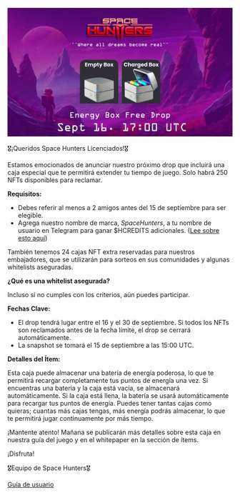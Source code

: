 ![alt text](../../../static/img/energy-drop-box.jpg)


🎖¡Queridos Space Hunters Licenciados!🎖

Estamos emocionados de anunciar nuestro próximo drop que incluirá una caja especial que te permitirá extender tu tiempo de juego. Solo habrá 250 NFTs disponibles para reclamar.

**Requisitos:**

- Debes referir al menos a 2 amigos antes del 15 de septiembre para ser elegible.
- Agrega nuestro nombre de marca, *SpaceHunters*, a tu nombre de usuario en Telegram para ganar $HCREDITS adicionales. ([Lee sobre esto aquí](https://t.me/spacehuntersnews))

También tenemos 24 cajas NFT extra reservadas para nuestros embajadores, que se utilizarán para sorteos en sus comunidades y algunas whitelists aseguradas.

**¿Qué es una whitelist asegurada?**

Incluso si no cumples con los criterios, aún puedes participar.

**Fechas Clave:**

- El drop tendrá lugar entre el 16 y el 30 de septiembre. Si todos los NFTs son reclamados antes de la fecha límite, el drop se cerrará automáticamente.
- La snapshot se tomará el 15 de septiembre a las 15:00 UTC.

**Detalles del Ítem:**

Esta caja puede almacenar una batería de energía poderosa, lo que te permitirá recargar completamente tus puntos de energía una vez. Si encuentras una batería y la caja está vacía, se almacenará automáticamente. Si la caja está llena, la batería se usará automáticamente para recargar tus puntos de energía. Puedes tener tantas cajas como quieras; cuantas más cajas tengas, más energía podrás almacenar, lo que te permitirá jugar continuamente por más tiempo.

¡Mantente atento! Mañana se publicarán más detalles sobre esta caja en nuestra guía del juego y en el whitepaper en la sección de ítems.

¡Disfruta!

🎖Equipo de Space Hunters🎖

[Guía de usuario](../00-index.md)


